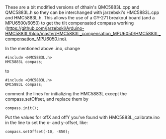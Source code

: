 These are a bit modified versions of dthain's QMC5883L.cpp and QMC5883L.h so they can be interchanged with jarzebski's HMC5883L.cpp and HMC5883L.h. This allows the use of a GY-271 breakout board (and a MPU6500/6050) to get the tilt compensated compass working (https://github.com/jarzebski/Arduino-HMC5883L/blob/master/HMC5883L_compensation_MPU6050/HMC5883L_compensation_MPU6050.ino).

In the mentioned above .ino, change
```
#include <HMC5883L.h>
HMC5883L compass;
```
to
```
#include <QMC5883L.h>
QMC5883L compass;
```
comment the lines for initializing the HMC5883L except the compass.setOffset, and replace them by
```
compass.init();
```
Put the values for offX and offY you've found with HMC5883L_calibrate.ino in the line to set the x- and y-offset, like:
```
compass.setOffset(-10, -850);
```
